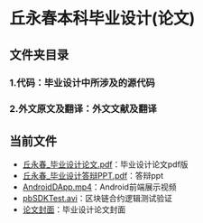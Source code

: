 # 丘永春本科毕业设计(论文)
## 文件夹目录
### 1.代码：毕业设计中所涉及的源代码
### 2.外文原文及翻译：外文文献及翻译

## 当前文件
* [丘永春_毕业设计论文.pdf](./丘永春_毕业设计论文.pdf)：毕业设计论文pdf版
* [丘永春_毕业设计答辩PPT.pdf](./丘永春_毕业设计答辩PPT.pdf)：答辩ppt
* [AndroidDApp.mp4](./AndroidDApp.mp4)：Android前端展示视频
* [pbSDKTest.avi](./pbSDKTest.avi)：区块链合约逻辑测试验证
* [论文封面](./论文封面.pdf)：毕业设计论文封面